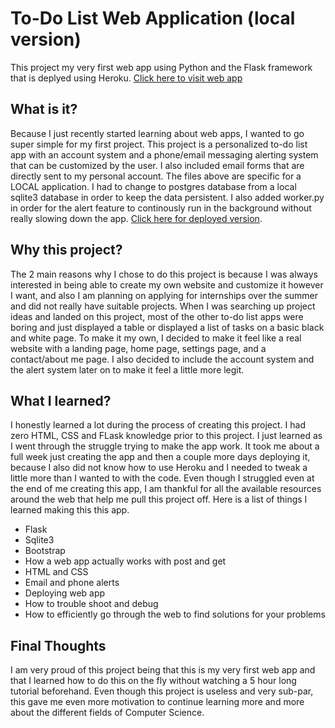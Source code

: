# To-Do List Web Application (local version)

This project my very first web app using Python and the Flask framework that is deplyed using Heroku. [Click here to visit web app](https://task-master-jf.herokuapp.com/)

## What is it?

Because I just recently started learning about web apps, I wanted to go super simple for my first project. This project is a personalized to-do list app with an account system and a phone/email messaging alerting system that can be customized by the user. I also included email forms that are directly sent to my personal account.
The files above are specific for a LOCAL application. I had to change to postgres database from a local sqlite3 database in order to keep the data persistent. I also added worker.py in order for the alert feature to continously run in the background without really slowing down the app. [Click here for deployed version](https://github.com/jfetero/task-master-flask-heroku).

## Why this project?

The 2 main reasons why I chose to do this project is because I was always interested in being able to create my own website and customize it however I want, and also I am planning on applying for internships over the summer and did not really have suitable projects. When I was searching up project ideas and landed on this project, most of the other to-do list apps were boring and just displayed a table or displayed a list of tasks on a basic black and white page. To make it my own, I decided to make it feel like a real website with a landing page, home page, settings page, and a contact/about me page. I also decided to include the account system and the alert system later on to make it feel a little more legit. 

## What I learned?

I honestly learned a lot during the process of creating this project. I had zero HTML, CSS and FLask knowledge prior to this project. I just learned as I went through the struggle trying to make the app work. It took me about a full week just creating the app and then a couple more days deploying it, because I also did not know how to use Heroku and I needed to tweak a little more than I wanted to with the code. Even though I struggled even at the end of me creating this app, I am thankful for all the available resources around the web that help me pull this project off. Here is a list of things I learned making this this app.
	
- Flask
- Sqlite3
- Bootstrap
- How a web app actually works with post and get
- HTML and CSS
- Email and phone alerts
- Deploying web app 
- How to trouble shoot and debug
- How to efficiently go through the web to find solutions for your problems

## Final Thoughts

I am very proud of this project being that this is my very first web app and that I learned how to do this on the fly without watching a 5 hour long tutorial beforehand. Even though this project is useless and very sub-par, this gave me even more motivation to continue learning more and more about the different fields of Computer Science.

